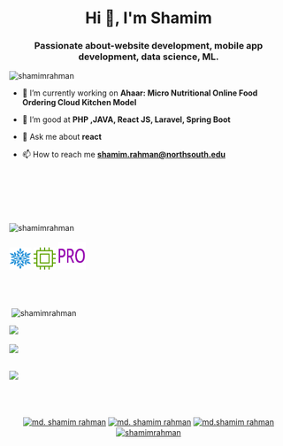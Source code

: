 <h1 align="center">Hi 👋, I'm Shamim</h1>
<h3 align="center">Passionate about-website development, mobile app development, data science, ML.</h3>

<p align="left"> <img src="https://komarev.com/ghpvc/?username=shamimrahman" alt="shamimrahman" /> </p>

- 🔭 I’m currently working on **Ahaar: Micro Nutritional Online Food Ordering Cloud Kitchen Model**

- 🌱 I’m good at **PHP ,JAVA, React JS, Laravel, Spring Boot**

- 💬 Ask me about **react**

- 📫 How to reach me **shamim.rahman@northsouth.edu**

<br></br>

   
<br></br>
<p><img align="left" src="https://github-readme-stats.vercel.app/api/top-langs/?username=shamimrahman&layout=compact&hide=html&theme=radical" alt="shamimrahman" /></p>
<br></br>
<a href='https://archiveprogram.github.com/'><img src='https://raw.githubusercontent.com/acervenky/animated-github-badges/master/assets/acbadge.gif' width='40' height='40'></a> <a href='https://docs.github.com/en/developers'><img src='https://raw.githubusercontent.com/acervenky/animated-github-badges/master/assets/devbadge.gif' width='40' height='40'></a> <a href='https://github.com/pricing'><img src='https://raw.githubusercontent.com/acervenky/animated-github-badges/master/assets/pro.gif' width='50' height='50'></a>
<br></br>
<br></br>
<p>&nbsp;<img align="center" src="https://github-readme-stats.vercel.app/api?username=shamimrahman&show_icons=true&theme=radical" alt="shamimrahman" /></p>

<a href="https://github.com/shamimrahman/Face-Mask-detector-using-Deep-Learning">
  <img align="left" src="https://github-readme-stats.vercel.app/api/pin/?username=shamimrahman&theme=radical&repo=Face-Mask-detector-using-Deep-Learning" />
</a>
<br></br>

<a href="https://github.com/shamimrahman/Keras--Detect-Covid19-from-Xray-Images">
  <img align="left" src="https://github-readme-stats.vercel.app/api/pin/?username=shamimrahman&theme=radical&repo=Keras--Detect-Covid19-from-Xray-Images" />
</a>

<br></br>
<a href="https://github.com/shamimrahman/Netflix-just-Demo-React-JS">
  <img align="left" src="https://github-readme-stats.vercel.app/api/pin/?username=shamimrahman&theme=radical&repo=Netflix-just-Demo-React-JS" />
</a>
<br></br>
<br> </br>
<p align="center">
 <a href="https://kaggle.com/md. shamim rahman" target="blank"><img align="center" src="https://cdn.jsdelivr.net/npm/simple-icons@3.0.1/icons/kaggle.svg" alt="md. shamim rahman" height="30" width="30" /></a>
 <a href="https://kaggle.com/md. shamim rahman" target="blank"><img align="center" src="https://cdn.jsdelivr.net/npm/simple-icons@3.0.1/icons/github.svg" alt="md. shamim rahman" height="30" width="30" /></a>
<a href="https://linkedin.com/in/md.shamim rahman" target="blank"><img align="center" src="https://cdn.jsdelivr.net/npm/simple-icons@3.0.1/icons/linkedin.svg" alt="md.shamim rahman" height="30" width="30" /></a>
<a href="https://fb.com/shamimrahman" target="blank"><img align="center" src="https://cdn.jsdelivr.net/npm/simple-icons@3.0.1/icons/facebook.svg" alt="shamimrahman" height="30" width="30" /></a>
</p>


